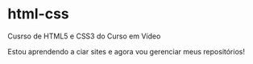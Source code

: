 # html-css
Cusrso de HTML5 e CSS3 do Curso em Vídeo
 
Estou aprendendo a ciar sites e agora vou gerenciar meus repositórios!
